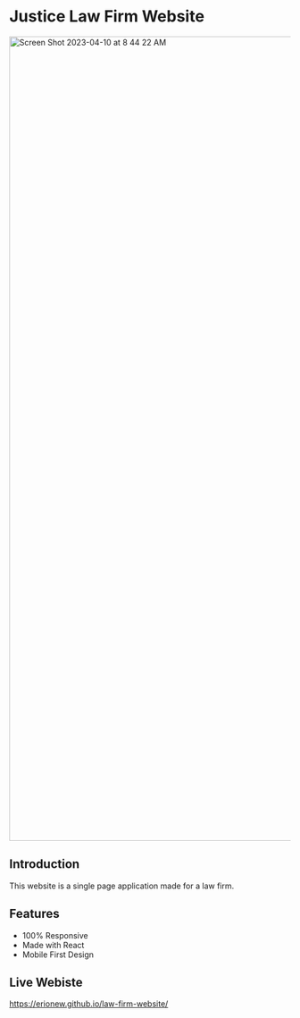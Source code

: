 # Justice Law Firm Website
<img width="1440" alt="Screen Shot 2023-04-10 at 8 44 22 AM" src="https://user-images.githubusercontent.com/118637175/230923184-9f5b541e-52a2-4194-9314-3a9967e120cb.png">

## Introduction

This website is a single page application made for a law firm. 

## Features

- 100% Responsive
- Made with React
- Mobile First Design

## Live Webiste
https://erionew.github.io/law-firm-website/
